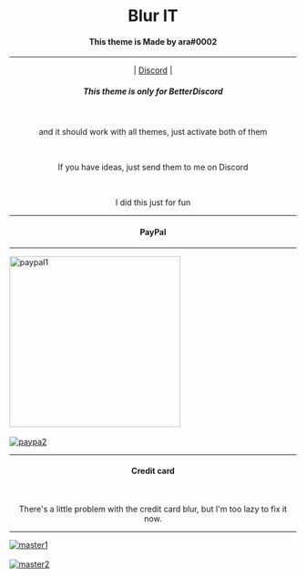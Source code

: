 <h1 align=center>Blur IT</h1>

<h4 align=center>This theme is Made by ara#0002</h4>
<hr>
<p align=center>
 | <a href="https://discord.gg/59EF7K5qVE" align=center>Discord</a> |
 
 </p>
<h5 align=center>This theme is only for BetterDiscord</h5><br>
<p align=center>and it should work with all themes, just activate both of them<p> <br>
 <p align=center>If you have ideas, just send them to me on Discord</p> <br>
 <p align=center>I did this just for fun</p>

<hr>
<h4 align=center>PayPal</h4>
<hr>
<a href="https://gifyu.com/image/1bmG"><img src="https://s6.gifyu.com/images/F36N64sg.gif" width="300px" alt="paypal1"/></a><br>
<br>
<a href="https://gifyu.com/image/1b7v"><img src="https://s6.gifyu.com/images/NkbNxyVJ.gif" alt="paypa2"/></a> <br>
<hr>
<h4 align=center>Credit card</h4><br>
<p align=center>There's a little problem with the credit card blur, but I'm too lazy to fix it now.</p>
<hr>
<a href="https://gifyu.com/image/1bdb"><img src="https://s6.gifyu.com/images/Vk4htkxC.gif" alt="master1"/></a><br>
<br>
<a href="https://gifyu.com/image/1bdf"><img src="https://s6.gifyu.com/images/6Drt8Oof.gif" alt="master2"/></a>
